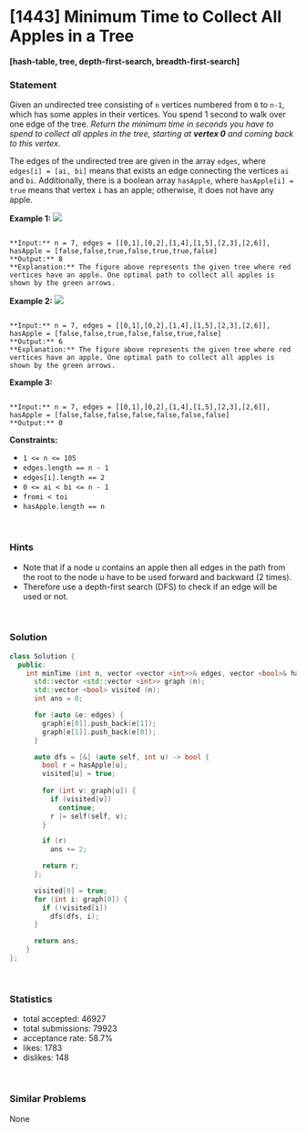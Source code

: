 # [1443] Minimum Time to Collect All Apples in a Tree

**[hash-table, tree, depth-first-search, breadth-first-search]**

### Statement

Given an undirected tree consisting of `n` vertices numbered from `0` to `n-1`, which has some apples in their vertices. You spend 1 second to walk over one edge of the tree. *Return the minimum time in seconds you have to spend to collect all apples in the tree, starting at **vertex 0** and coming back to this vertex.*

The edges of the undirected tree are given in the array `edges`, where `edges[i] = [ai, bi]` means that exists an edge connecting the vertices `ai` and `bi`. Additionally, there is a boolean array `hasApple`, where `hasApple[i] = true` means that vertex `i` has an apple; otherwise, it does not have any apple.


**Example 1:**
![](https://assets.leetcode.com/uploads/2020/04/23/min_time_collect_apple_1.png)

```

**Input:** n = 7, edges = [[0,1],[0,2],[1,4],[1,5],[2,3],[2,6]], hasApple = [false,false,true,false,true,true,false]
**Output:** 8 
**Explanation:** The figure above represents the given tree where red vertices have an apple. One optimal path to collect all apples is shown by the green arrows.  

```

**Example 2:**
![](https://assets.leetcode.com/uploads/2020/04/23/min_time_collect_apple_2.png)

```

**Input:** n = 7, edges = [[0,1],[0,2],[1,4],[1,5],[2,3],[2,6]], hasApple = [false,false,true,false,false,true,false]
**Output:** 6
**Explanation:** The figure above represents the given tree where red vertices have an apple. One optimal path to collect all apples is shown by the green arrows.  

```

**Example 3:**

```

**Input:** n = 7, edges = [[0,1],[0,2],[1,4],[1,5],[2,3],[2,6]], hasApple = [false,false,false,false,false,false,false]
**Output:** 0

```

**Constraints:**
* `1 <= n <= 105`
* `edges.length == n - 1`
* `edges[i].length == 2`
* `0 <= ai < bi <= n - 1`
* `fromi < toi`
* `hasApple.length == n`


<br>

### Hints

- Note that if a node u contains an apple then all edges in the path from the root to the node u have to be used forward and backward (2 times).
- Therefore use a depth-first search (DFS) to check if an edge will be used or not.

<br>

### Solution

```cpp
class Solution {
  public:
    int minTime (int n, vector <vector <int>>& edges, vector <bool>& hasApple) {
      std::vector <std::vector <int>> graph (n);
      std::vector <bool> visited (n);
      int ans = 0;

      for (auto &e: edges) {
        graph[e[0]].push_back(e[1]);
        graph[e[1]].push_back(e[0]);
      }

      auto dfs = [&] (auto self, int u) -> bool {
        bool r = hasApple[u];
        visited[u] = true;
        
        for (int v: graph[u]) {
          if (visited[v])
            continue;
          r |= self(self, v);
        }

        if (r)
          ans += 2;

        return r;
      };

      visited[0] = true;
      for (int i: graph[0]) {
        if (!visited[i])
          dfs(dfs, i);
      }

      return ans;
    }
};
```

<br>

### Statistics

- total accepted: 46927
- total submissions: 79923
- acceptance rate: 58.7%
- likes: 1783
- dislikes: 148

<br>

### Similar Problems

None
